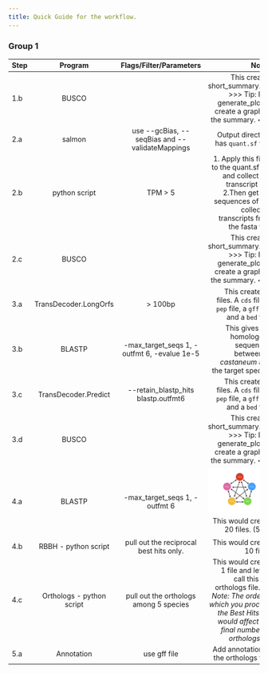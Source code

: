 ```yaml
---
title: Quick Guide for the workflow.
---
```


### Group 1

|Step |Program|Flags/Filter/Parameters| Notes|
|-----|:-----:|:------------:|--------:|
|1.b |BUSCO||This creates short_summary.txt. >>> Tip: Run generate_plot to create a graph of the summary. <<<|
|2.a|salmon|use --gcBias, --seqBias and --validateMappings|Output directory has `quant.sf` file.|
|2.b|python script| TPM > 5 |1. Apply this filter to the quant.sf file and collect the transcript ids. 2.Then get the sequences of the collected transcripts from the fasta file.|
|2.c|BUSCO||This creates short_summary.txt. >>> Tip: Run generate_plot to create a graph of the summary. <<<|
|3.a|TransDecoder.LongOrfs| > 100bp |This creates 4 files. A `cds` file, a `pep` file, a `gff` file and a `bed` file.|
|3.b|BLASTP|-max_target_seqs 1, -outfmt 6, -evalue 1e-5| This gives the homologous sequences between _T. castaneum_ and the target species|
|3.c|TransDecoder.Predict| --retain_blastp_hits blastp.outfmt6 |This creates 4 files. A `cds` file, a `pep` file, a `gff` file and a `bed` file.|
|3.d|BUSCO||This creates short_summary.txt. >>> Tip: Run generate_plot to create a graph of the summary. <<<|
|4.a|BLASTP|-max_target_seqs 1, -outfmt 6|![](../data/5way.png)This would create 20 files. (5P<sub>2</sub>)|
|4.b|RBBH - python script|pull out the reciprocal best hits only.| This would create 10 files.|
|4.c|Orthologs - python script|pull out the orthologs among 5 species|This would create 1 file and let us call this the orthologs file. _>> Note: The order in which you process the Best Hits file would affect the final number of orthologs.<<_|
|5.a|Annotation|use gff file|Add annotation to the orthologs file.|
